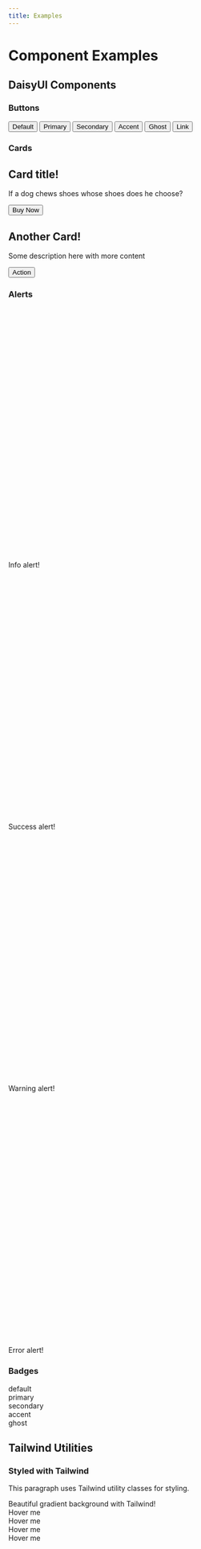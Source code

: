```yaml
---
title: Examples
---
```

# Component Examples

## DaisyUI Components

### Buttons

<div class="flex gap-2 flex-wrap my-4">
  <button class="btn">Default</button>
  <button class="btn btn-primary">Primary</button>
  <button class="btn btn-secondary">Secondary</button>
  <button class="btn btn-accent">Accent</button>
  <button class="btn btn-ghost">Ghost</button>
  <button class="btn btn-link">Link</button>
</div>

### Cards

<div class="grid grid-cols-1 md:grid-cols-2 gap-4 my-4">
  <div class="card bg-base-100 shadow-xl">
    <div class="card-body">
      <h2 class="card-title">Card title!</h2>
      <p>If a dog chews shoes whose shoes does he choose?</p>
      <div class="card-actions justify-end">
        <button class="btn btn-primary">Buy Now</button>
      </div>
    </div>
  </div>
  
  <div class="card bg-base-100 shadow-xl">
    <div class="card-body">
      <h2 class="card-title">Another Card!</h2>
      <p>Some description here with more content</p>
      <div class="card-actions justify-end">
        <button class="btn btn-secondary">Action</button>
      </div>
    </div>
  </div>
</div>

### Alerts

<div class="alert alert-info my-4">
  <svg xmlns="http://www.w3.org/2000/svg" fill="none" viewBox="0 0 24 24" class="stroke-current shrink-0 w-6 h-6"><path stroke-linecap="round" stroke-linejoin="round" stroke-width="2" d="M13 16h-1v-4h-1m1-4h.01M21 12a9 9 0 11-18 0 9 9 0 0118 0z"></path></svg>
  <span>Info alert!</span>
</div>

<div class="alert alert-success my-4">
  <svg xmlns="http://www.w3.org/2000/svg" class="stroke-current shrink-0 h-6 w-6" fill="none" viewBox="0 0 24 24"><path stroke-linecap="round" stroke-linejoin="round" stroke-width="2" d="M9 12l2 2 4-4m6 2a9 9 0 11-18 0 9 9 0 0118 0z" /></svg>
  <span>Success alert!</span>
</div>

<div class="alert alert-warning my-4">
  <svg xmlns="http://www.w3.org/2000/svg" class="stroke-current shrink-0 h-6 w-6" fill="none" viewBox="0 0 24 24"><path stroke-linecap="round" stroke-linejoin="round" stroke-width="2" d="M12 9v2m0 4h.01m-6.938 4h13.856c1.54 0 2.502-1.667 1.732-3L13.732 4c-.77-1.333-2.694-1.333-3.464 0L3.34 16c-.77 1.333.192 3 1.732 3z" /></svg>
  <span>Warning alert!</span>
</div>

<div class="alert alert-error my-4">
  <svg xmlns="http://www.w3.org/2000/svg" class="stroke-current shrink-0 h-6 w-6" fill="none" viewBox="0 0 24 24"><path stroke-linecap="round" stroke-linejoin="round" stroke-width="2" d="M10 14l2-2m0 0l2-2m-2 2l-2-2m2 2l2 2m7-2a9 9 0 11-18 0 9 9 0 0118 0z" /></svg>
  <span>Error alert!</span>
</div>

### Badges

<div class="flex gap-2 flex-wrap my-4">
  <div class="badge">default</div>
  <div class="badge badge-primary">primary</div>
  <div class="badge badge-secondary">secondary</div>
  <div class="badge badge-accent">accent</div>
  <div class="badge badge-ghost">ghost</div>
</div>

## Tailwind Utilities

<div class="prose max-w-none my-4">
  <h3 class="text-3xl font-bold text-blue-600">Styled with Tailwind</h3>
  <p class="text-gray-600">This paragraph uses Tailwind utility classes for styling.</p>
</div>

<div class="bg-gradient-to-r from-purple-400 via-pink-500 to-red-500 text-white p-8 rounded-lg my-4">
  Beautiful gradient background with Tailwind!
</div>

<div class="grid grid-cols-2 md:grid-cols-4 gap-4 my-4">
  <div class="bg-red-200 p-4 rounded hover:bg-red-300 transition">Hover me</div>
  <div class="bg-blue-200 p-4 rounded hover:bg-blue-300 transition">Hover me</div>
  <div class="bg-green-200 p-4 rounded hover:bg-green-300 transition">Hover me</div>
  <div class="bg-yellow-200 p-4 rounded hover:bg-yellow-300 transition">Hover me</div>
</div>
